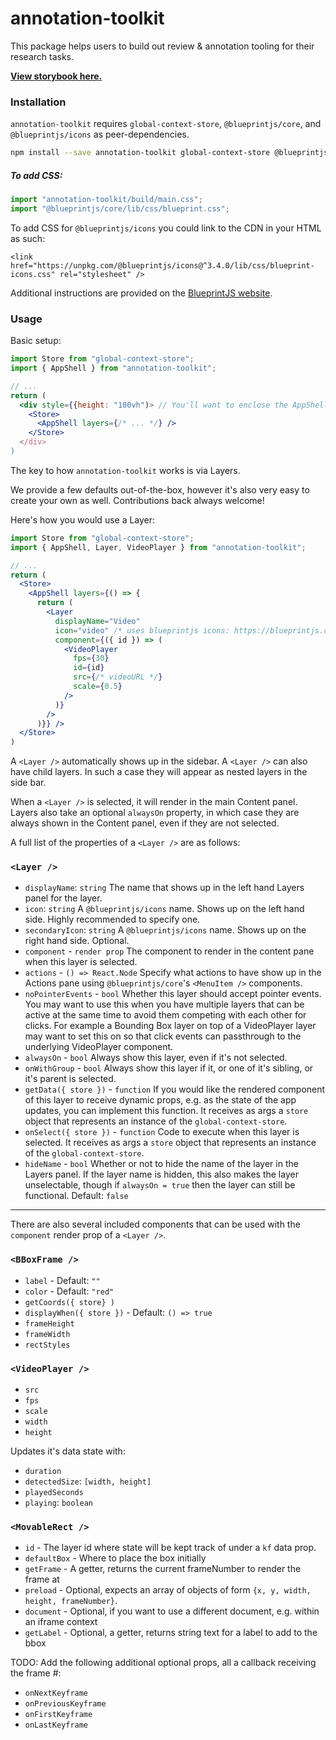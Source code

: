 # annotation-toolkit

This package helps users to build out review & annotation tooling for their research tasks.

[**View storybook here.**](https://annotation-toolkit-storybook.vercel.app/)

### Installation

`annotation-toolkit` requires `global-context-store`, `@blueprintjs/core`, and `@blueprintjs/icons` as peer-dependencies.

```bash
npm install --save annotation-toolkit global-context-store @blueprintjs/core @blueprintjs/icons
```

##### To add CSS:

```jsx
import "annotation-toolkit/build/main.css";
import "@blueprintjs/core/lib/css/blueprint.css";
```

To add CSS for `@blueprintjs/icons` you could link to the CDN in your HTML as such:

`<link href="https://unpkg.com/@blueprintjs/icons@^3.4.0/lib/css/blueprint-icons.css" rel="stylesheet" />`

Additional instructions are provided on the [BlueprintJS website](https://blueprintjs.com/docs/#blueprint/getting-started).

### Usage

Basic setup:

```jsx
import Store from "global-context-store";
import { AppShell } from "annotation-toolkit";

// ...
return (
  <div style={{height: "100vh")> // You'll want to enclose the AppShell in an element with a prescribed height
    <Store>
      <AppShell layers={/* ... */} />
    </Store>
  </div>
)
```

The key to how `annotation-toolkit` works is via Layers.

We provide a few defaults out-of-the-box, however it's also very easy to create your own as well. Contributions back always welcome!

Here's how you would use a Layer:

```jsx
import Store from "global-context-store";
import { AppShell, Layer, VideoPlayer } from "annotation-toolkit";

// ...
return (
  <Store>
    <AppShell layers={() => {
      return (
        <Layer
          displayName="Video"
          icon="video" /* uses blueprintjs icons: https://blueprintjs.com/docs/#icons */
          component={({ id }) => (
            <VideoPlayer
              fps={30}
              id={id}
              src={/* videoURL */}
              scale={0.5}
            />
          )}
        />
      )}} />
  </Store>
)
```

A `<Layer />` automatically shows up in the sidebar. A `<Layer />` can also have child layers. In such a case they will appear as nested layers in the side bar.

When a `<Layer />` is selected, it will render in the main Content panel. Layers also take an optional `alwaysOn` property, in which case they are always shown in the Content panel, even if they are not selected.

A full list of the properties of a `<Layer />` are as follows:


### `<Layer />`

- `displayName`: `string` The name that shows up in the left hand Layers panel for the layer.
- `icon`: `string` A `@blueprintjs/icons` name. Shows up on the left hand side. Highly recommended to specify one.
- `secondaryIcon`: `string` A `@blueprintjs/icons` name. Shows up on the right hand side. Optional.
- `component` - `render prop` The component to render in the content pane when this layer is selected.
- `actions` - `() => React.Node` Specify what actions to have show up in the Actions pane using `@blueprintjs/core`'s `<MenuItem />` components.
- `noPointerEvents` - `bool` Whether this layer should accept pointer events. You may want to use this when you have multiple layers that can be active at the same time to avoid them competing with each other for clicks. For example a Bounding Box layer on top of a VideoPlayer layer may want to set this on so that click events can passthrough to the underlying VideoPlayer component.
- `alwaysOn` - `bool` Always show this layer, even if it's not selected.
- `onWithGroup` - `bool` Always show this layer if it, or one of it's sibling, or it's parent is selected.
- `getData({ store })` - `function` If you would like the rendered component of this layer to receive dynamic props, e.g. as the state of the app updates, you can implement this function. It receives as args a `store` object that represents an instance of the `global-context-store`.
- `onSelect({ store })` - `function` Code to execute when this layer is selected. It receives as args a `store` object that represents an instance of the `global-context-store`.
- `hideName` - `bool` Whether or not to hide the name of the layer in the Layers panel. If the layer name is hidden, this also makes the layer unselectable, though if `alwaysOn = true` then the layer can still be functional. Default: `false`

---

There are also several included components that can be used with the `component` render prop of a `<Layer />`.

### `<BBoxFrame />`

- `label` - Default: `""`
- `color` - Default: `"red"`
- `getCoords({ store} )` 
- `displayWhen({ store })` - Default: `() => true`
- `frameHeight`
- `frameWidth`
- `rectStyles`

### `<VideoPlayer />`

- `src`
- `fps`
- `scale`
- `width`
- `height`

Updates it's data state with:
- `duration`
- `detectedSize`: `[width, height]`
- `playedSeconds`
- `playing`: `boolean`

### `<MovableRect />`

- `id` - The layer id where state will be kept track of under a `kf` data prop.
- `defaultBox` - Where to place the box initially
- `getFrame` - A getter, returns the current frameNumber to render the frame at
- `preload` - Optional, expects an array of objects of form `{x, y, width, height, frameNumber}`.
- `document` - Optional, if you want to use a different document, e.g. within an iframe context
- `getLabel` - Optional, a getter, returns string text for a label to add to the bbox

TODO: Add the following additional optional props, all a callback receiving the frame #:
- `onNextKeyframe`
- `onPreviousKeyframe`
- `onFirstKeyframe`
- `onLastKeyframe`
